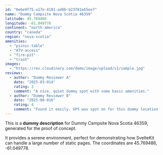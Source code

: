 ```yaml
---
id: "0ebe9f75-a17e-4101-ad8b-b23f81e65ee7"
name: "Dummy Campsite Nova Scotia 46359"
latitude: 45.769486
longitude: -61.049778
continent: "north-america"
country: "canada"
region: "nova-scotia"
amenities:
  - "picnic-table"
  - "ATV-access"
  - "fire-pit"
  - "trash"
images:
  - "https://res.cloudinary.com/demo/image/upload/v1/sample.jpg"
reviews:
  - author: "Dummy Reviewer A"
    date: "2025-03-014"
    rating: 3
    comment: "A nice, quiet dummy spot with some basic amenities."
  - author: "Dummy Reviewer B"
    date: "2025-08-016"
    rating: 4
    comment: "Found it easily. GPS was spot on for this dummy location."
---
```


This is a **dummy description** for Dummy Campsite Nova Scotia 46359, generated for the proof of concept.

It provides a serene environment, perfect for demonstrating how SvelteKit can handle a large number of static pages. The coordinates are 45.769486, -61.049778.
